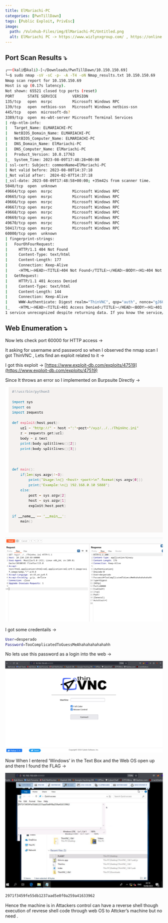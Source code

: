 ```yaml
---
title: ElMariachi-PC
categories: [PwnTillDawn]
tags: [Public Exploit, PrivEsc]
image:
  path: /Vulnhub-Files/img/ElMariachi-PC/Untitled.png
  alt: ElMariachi PC -> https://www.wizlynxgroup.com/ , https://online.pwntilldawn.com/
---
```



## Port Scan Results ⤵️

```bash
┌──(kali㉿kali)-[~/Downloads/PwnTillDawn/10.150.150.69]
└─$ sudo nmap -sV -sC -p- -A -T4 -oN Nmap_results.txt 10.150.150.69
Nmap scan report for 10.150.150.69
Host is up (0.17s latency).
Not shown: 65521 closed tcp ports (reset)
PORT      STATE SERVICE       VERSION
135/tcp   open  msrpc         Microsoft Windows RPC
139/tcp   open  netbios-ssn   Microsoft Windows netbios-ssn
445/tcp   open  microsoft-ds?
3389/tcp  open  ms-wbt-server Microsoft Terminal Services
| rdp-ntlm-info: 
|   Target_Name: ELMARIACHI-PC
|   NetBIOS_Domain_Name: ELMARIACHI-PC
|   NetBIOS_Computer_Name: ELMARIACHI-PC
|   DNS_Domain_Name: ElMariachi-PC
|   DNS_Computer_Name: ElMariachi-PC
|   Product_Version: 10.0.17763
|_  System_Time: 2023-08-09T17:48:28+00:00
| ssl-cert: Subject: commonName=ElMariachi-PC
| Not valid before: 2023-08-08T14:37:18
|_Not valid after:  2024-02-07T14:37:18
|_ssl-date: 2023-08-09T17:48:58+00:00; +35m42s from scanner time.
5040/tcp  open  unknown
49664/tcp open  msrpc         Microsoft Windows RPC
49665/tcp open  msrpc         Microsoft Windows RPC
49666/tcp open  msrpc         Microsoft Windows RPC
49667/tcp open  msrpc         Microsoft Windows RPC
49668/tcp open  msrpc         Microsoft Windows RPC
49669/tcp open  msrpc         Microsoft Windows RPC
49670/tcp open  msrpc         Microsoft Windows RPC
50417/tcp open  msrpc         Microsoft Windows RPC
60000/tcp open  unknown
| fingerprint-strings: 
|   FourOhFourRequest: 
|     HTTP/1.1 404 Not Found
|     Content-Type: text/html
|     Content-Length: 177
|     Connection: Keep-Alive
|     <HTML><HEAD><TITLE>404 Not Found</TITLE></HEAD><BODY><H1>404 Not Found</H1>The requested URL nice%20ports%2C/Tri%6Eity.txt%2ebak was not found on this server.<P></BODY></HTML>
|   GetRequest: 
|     HTTP/1.1 401 Access Denied
|     Content-Type: text/html
|     Content-Length: 144
|     Connection: Keep-Alive
|     WWW-Authenticate: Digest realm="ThinVNC", qop="auth", nonce="gJ6QWW4L5kBI2UcCbgvmQA==", opaque="dQwMTtxk2a2YM2Qf4DoI35O5R0L08eFaCP"
|_    <HTML><HEAD><TITLE>401 Access Denied</TITLE></HEAD><BODY><H1>401 Access Denied</H1>The requested URL requires authorization.<P></BODY></HTML>
1 service unrecognized despite returning data. If you know the service/version
```

## Web Enumeration ⤵️

Now lets check port 60000 for HTTP access →

It asking for username  and password so when I observed the nmap scan I got ThinVNC , Lets find an exploit related to it →

I got this exploit → [https://www.exploit-db.com/exploits/47519](https://www.exploit-db.com/exploits/47519)

Since It throws an error so I implemented on Burpsuite Directly →

![Untitled](/Vulnhub-Files/img/ElMariachi-PC/Untitled%201.png)

![Untitled](/Vulnhub-Files/img/ElMariachi-PC/Untitled%202.png)

I got some credentails →

```bash
User=desperado
Password=TooComplicatedToGuessMeAhahahahahahahh
```

No lets use this password as a login into the web →

![Untitled](/Vulnhub-Files/img/ElMariachi-PC/Untitled%203.png)

Now When I entered ‘Windows’ in the Text Box and the Web OS open up and there I found the FLAG →

![Untitled](/Vulnhub-Files/img/ElMariachi-PC/Untitled%204.png)

```bash
2971f3459fe55db1237aad5e0f0a259a41633962
```

Hence the machine is in Attackers control can have a reverse shell though execution of revrese shell code through web OS to Attcker’s machine but no need .
